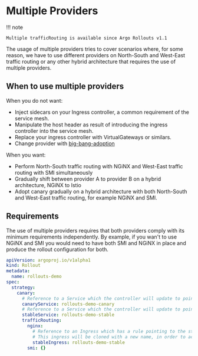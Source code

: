 # Multiple Providers
!!! note

    Multiple trafficRouting is available since Argo Rollouts v1.1

The usage of multiple providers tries to cover scenarios where, for some reason, we have to use
different providers on North-South and West-East traffic routing or any other hybrid architecture that
requires the use of multiple providers.

## When to use multiple providers

When you do not want:

* Inject sidecars on your Ingress controller, a common requirement of the service mesh.
* Manipulate the host header as result of introducing the ingress controller into the service mesh.
* Replace your ingress controller with VirtualGateways or similars.
* Change provider with [big-bang-adoption](https://en.wikipedia.org/wiki/Big_bang_adoption)

When you want:

* Perform North-South traffic routing with NGiNX and West-East traffic routing with SMI simultaneously
* Gradually shift between provider A to provider B on a hybrid architecture, NGiNX to Istio
* Adopt canary gradually on a hybrid architecture with both North-South and West-East traffic routing, for example NGiNX and SMI.

## Requirements

The use of multiple providers requires that both providers comply with its minimum requirements independently.
By example, if you wan't to use NGiNX and SMI you would need to have both SMI and NGiNX in place and produce the rollout configuration
for both.

```yaml
apiVersion: argoproj.io/v1alpha1
kind: Rollout
metadata:
  name: rollouts-demo
spec:
  strategy:
    canary:
      # Reference to a Service which the controller will update to point to the canary ReplicaSet
      canaryService: rollouts-demo-canary
      # Reference to a Service which the controller will update to point to the stable ReplicaSet
      stableService: rollouts-demo-stable
      trafficRouting:
        nginx:
          # Reference to an Ingress which has a rule pointing to the stable service (e.g. rollouts-demo-stable)
          # This ingress will be cloned with a new name, in order to achieve NGINX traffic splitting.
          stableIngress: rollouts-demo-stable
        smi: {}
```
